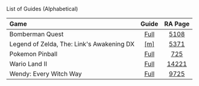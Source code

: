 List of Guides (Alphabetical) 

|Game|Guide|RA Page|
|:--|:--:|:--:|
|Bomberman Quest|[Full](Bomberman-Quest-(Game-Boy-Color))|[5108](https://retroachievements.org/game/5108)|
|Legend of Zelda, The: Link's Awakening DX|[[m]](The-Legend-of-Zelda,-Links-Awakening-DX-(Game-Boy-Color))|[5371](https://retroachievements.org/game/5371)|
|Pokemon Pinball|[Full](Pokemon-Pinball-(Game-Boy-Color))|[725](https://retroachievements.org/game/725)|
|Wario Land II|[Full](Wario-Land-II-(Game-Boy-Color))|[14221](https://retroachievements.org/game/14221)|
|Wendy: Every Witch Way|[Full](Wendy-Every-Witch-Way-(Game-Boy-Color))|[9725](https://retroachievements.org/game/9725)